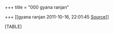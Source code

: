 +++
title = "000 gyana ranjan"

+++
[[gyana ranjan	2011-10-16, 22:01:45 [Source](https://groups.google.com/g/bvparishat/c/7YKr8LavgBk)]]



[TABLE]

